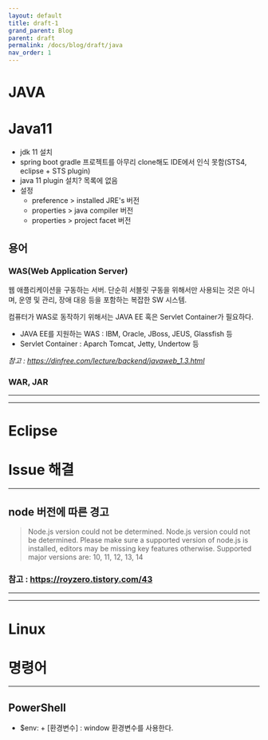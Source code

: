 ```yaml
---
layout: default
title: draft-1
grand_parent: Blog
parent: draft
permalink: /docs/blog/draft/java
nav_order: 1
---
```


JAVA
===========

# Java11
- jdk 11 설치
- spring boot gradle 프로젝트를 아무리 clone해도 IDE에서 인식 못함(STS4, eclipse + STS plugin)
- java 11 plugin 설치? 목록에 없음
- 설정
    - preference > installed JRE's 버전
    - properties > java compiler 버전
    - properties > project facet 버전

## 용어
### WAS(Web Application Server)
웹 애플리케이션을 구동하는 서버. 단순히 서블릿 구동을 위해서만 사용되는 것은 아니며, 운영 및 관리, 장애 대응 등을 포함하는 복잡한 SW 시스템.

컴퓨터가 WAS로 동작하기 위해서는 JAVA EE 혹은 Servlet Container가 필요하다.
- JAVA EE를 지원하는 WAS : IBM, Oracle, JBoss, JEUS, Glassfish 등
- Servlet Container : Aparch Tomcat, Jetty, Undertow 등

*참고 : <https://dinfree.com/lecture/backend/javaweb_1.3.html>*

### WAR, JAR


------------------------------------------------------
------------------------------------------------------


Eclipse
============

# Issue 해결
- - -
## node 버전에 따른 경고
> Node.js version could not be determined. Node.js version could not be determined. Please make sure a supported version of node.js is installed, editors may be missing key features otherwise. Supported major versions are: 10, 11, 12, 13, 14


### 참고 : <https://royzero.tistory.com/43>



------------------------------------------------------
------------------------------------------------------



Linux
============

# 명령어
- - -
## PowerShell
- $env: + [환경변수] : window 환경변수를 사용한다.
